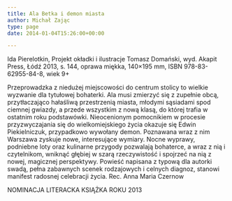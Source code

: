 ```yaml
---
title: Ala Betka i demon miasta
author: Michał Zając
type: page
date: 2014-01-04T15:26:00+00:00

---
```

Ida Pierelotkin, Projekt okładki i ilustracje Tomasz Domański, wyd. Akapit Press, Łódź 2013, s. 144, oprawa miękka, 140&#215;195 mm, ISBN 978-83-62955-84-8, wiek 9+

Przeprowadzka z niedużej miejscowości do centrum stolicy to wielkie wyzwanie dla tytułowej bohaterki. Ala musi zmierzyć się z zupełnie obcą, przytłaczająco hałaśliwą przestrzenią miasta, młodymi sąsiadami spod ciemnej gwiazdy, a przede wszystkim z nową klasą, do której trafia w ostatnim roku podstawówki. Nieocenionym pomocnikiem w procesie przyzwyczajania się do wielkomiejskiego życia okazuje się Edwin Piekielniczuk, przypadkowo wywołany demon. Poznawana wraz z nim Warszawa zyskuje nowe, interesujące wymiary. Nocne wyprawy, podniebne loty oraz kulinarne przygody pozwalają bohaterce, a wraz z nią i czytelnikom, wniknąć głębiej w szarą rzeczywistość i spojrzeć na nią z nowej, magicznej perspektywy. Powieść napisana z typową dla autorki swadą, pełna zabawnych scenek rodzajowych i celnych diagnoz, stanowi manifest radosnej celebracji życia. Rec. Anna Maria Czernow
  
NOMINACJA LITERACKA KSIĄŻKA ROKU 2013